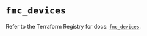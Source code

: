 # `fmc_devices`

Refer to the Terraform Registry for docs: [`fmc_devices`](https://registry.terraform.io/providers/ciscodevnet/fmc/1.5.2/docs/resources/devices).
